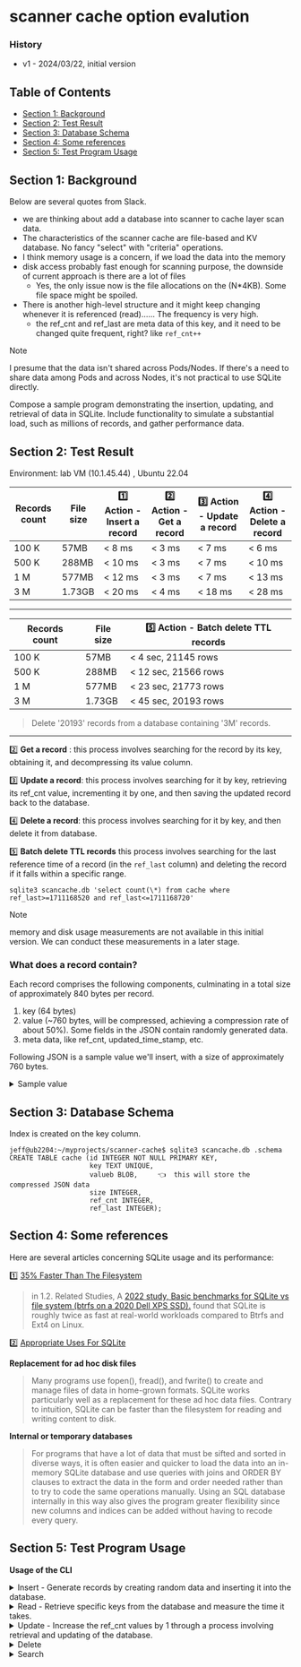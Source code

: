 # scanner cache option evalution

### History

- v1 - 2024/03/22, initial version

## Table of Contents

- [Section 1: Background](#section-1-background)
- [Section 2: Test Result](#section-2-test-result)
- [Section 3: Database Schema](#section-3-database-schema)
- [Section 4: Some references](#section-4-some-references)
- [Section 5: Test Program Usage](#section-5-test-program-usage)

## Section 1: Background

Below are several quotes from Slack.

- we are thinking about add a database into scanner to cache layer scan data.
- The characteristics of the scanner cache are file-based and KV database. No fancy "select" with "criteria" operations.
- I think memory usage is a concern, if we load the data into the memory
- disk access probably fast enough for scanning purpose, the downside of current approach is there are a lot of files
  - Yes, the only issue now is the file allocations on the (N\*4KB). Some file space might be spoiled.
- There is another high-level structure and it might keep changing whenever it is referenced (read)...... The frequency is very high.
  - the ref_cnt and ref_last are meta data of this key, and it need to be changed quite frequent, right? like `ref_cnt++`

> [!NOTE]
> I presume that the data isn't shared across Pods/Nodes. If there's a need to share data among Pods and across Nodes, it's not practical to use SQLite directly.

Compose a sample program demonstrating the insertion, updating, and retrieval of data in SQLite. Include functionality to simulate a substantial load, such as millions of records, and gather performance data.

## Section 2: Test Result

Environment: lab VM (10.1.45.44) , Ubuntu 22.04

| Records count | File size | 1️⃣ Action - Insert a record | 2️⃣ Action - Get a record | 3️⃣ Action - Update a record | 4️⃣ Action - Delete a record |
| ------------- | --------- | --------------------------- | ------------------------ | --------------------------- | --------------------------- |
| 100 K         | 57MB      | < 8 ms                      | < 3 ms                   | < 7 ms                      | < 6 ms                      |
| 500 K         | 288MB     | < 10 ms                     | < 3 ms                   | < 7 ms                      | < 10 ms                     |
| 1 M           | 577MB     | < 12 ms                     | < 3 ms                   | < 7 ms                      | < 13 ms                     |
| 3 M           | 1.73GB    | < 20 ms                     | < 4 ms                   | < 18 ms                     | < 28 ms                     |

---

| Records count | File size | 5️⃣ Action - Batch delete TTL records |
| ------------- | --------- | ------------------------------------ |
| 100 K         | 57MB      | < 4 sec, 21145 rows                  |
| 500 K         | 288MB     | < 12 sec, 21566 rows                 |
| 1 M           | 577MB     | < 23 sec, 21773 rows                 |
| 3 M           | 1.73GB    | < 45 sec, 20193 rows                 |

> Delete '20193' records from a database containing '3M' records.

---

2️⃣ **Get a record** : this process involves searching for the record by its key, obtaining it, and decompressing its value column.

3️⃣ **Update a record**: this process involves searching for it by key, retrieving its ref_cnt value, incrementing it by one, and then saving the updated record back to the database.

4️⃣ **Delete a record**: this process involves searching for it by key, and then delete it from database.

5️⃣ **Batch delete TTL records**
this process involves searching for the last reference time of a record (in the `ref_last` column) and deleting the record if it falls within a specific range.

```
sqlite3 scancache.db 'select count(\*) from cache where ref_last>=1711168520 and ref_last<=1711168720'
```

> [!NOTE]
> memory and disk usage measurements are not available in this initial version. We can conduct these measurements in a later stage.

### What does a record contain?

Each record comprises the following components, culminating in a total size of approximately 840 bytes per record.

1. key (64 bytes)
2. value (~760 bytes, will be compressed, achieving a compression rate of about 50%). Some fields in the JSON contain randomly generated data.
3. meta data, like ref_cnt, updated_time_stamp, etc.

Following JSON is a sample value we'll insert, with a size of approximately 760 bytes.

<details><summary>Sample value</summary>

```
{
  "secrets": [
    {
      "Type": "regular",
      "Text": "goodPasswd : \"A)8hKd]xrcA33^6_...",
      "File": "/Credential.yaml",
      "RuleDesc": "Credential",
      "Suggestion": "Please cloak your password and secret key"
    },
    {
      "Type": "regular",
      "Text": "password : \"A)8hKd]xrcA33^6__B...",
      "File": "/Credential1.yaml",
      "RuleDesc": "Credential",
      "Suggestion": "Please cloak your password and secret key"
    }
  ],
  "set_ids": [
    {
      "Type": "setgid",
      "File": "/var/log/apache2",
      "Evidence": "dgrwxr-xr-x"
    },
    {
      "Type": "setgid",
      "File": "/var/www/localhost/htdocs",
      "Evidence": "dgrwxr-xr-x"
    },
    {
      "Type": "setuid",
      "File": "/usr/sbin/suexec",
      "Evidence": "urwxr-xr-x"
    }
  ]
}
```

</details>

## Section 3: Database Schema

Index is created on the key column.

```
jeff@ub2204:~/myprojects/scanner-cache$ sqlite3 scancache.db .schema
CREATE TABLE cache (id INTEGER NOT NULL PRIMARY KEY,
                    key TEXT UNIQUE,
                    valueb BLOB,     👈  this will store the compressed JSON data
                    size INTEGER,
                    ref_cnt INTEGER,
                    ref_last INTEGER);
```

## Section 4: Some references

Here are several articles concerning SQLite usage and its performance:

1️⃣ [35% Faster Than The Filesystem](https://www.sqlite.org/fasterthanfs.html)

> in 1.2. Related Studies, A [2022 study, Basic benchmarks for SQLite vs file system (btrfs on a 2020 Dell XPS SSD).](https://github.com/chrisdavies/dbench) found that SQLite is roughly twice as fast at real-world workloads compared to Btrfs and Ext4 on Linux.

2️⃣ [Appropriate Uses For SQLite](https://www.sqlite.org/whentouse.html)

**Replacement for ad hoc disk files**

> Many programs use fopen(), fread(), and fwrite() to create and manage files of data in home-grown formats. SQLite works particularly well as a replacement for these ad hoc data files. Contrary to intuition, SQLite can be faster than the filesystem for reading and writing content to disk.

**Internal or temporary databases**

> For programs that have a lot of data that must be sifted and sorted in diverse ways, it is often easier and quicker to load the data into an in-memory SQLite database and use queries with joins and ORDER BY clauses to extract the data in the form and order needed rather than to try to code the same operations manually. Using an SQL database internally in this way also gives the program greater flexibility since new columns and indices can be added without having to recode every query.

## Section 5: Test Program Usage

**Usage of the CLI**

<details><summary>Insert - Generate records by creating random data and inserting it into the database.</summary>

```
jeff@ub2204:~/myprojects/scanner-cache$ ./scancache -action create -count 10000
Create 10000 records
0/10000.., took 6.90177ms
1000/10000.., took 5.558501ms
2000/10000.., took 6.296078ms
3000/10000.., took 6.202281ms
4000/10000.., took 5.435751ms
5000/10000.., took 5.618432ms
6000/10000.., took 6.152327ms
7000/10000.., took 5.837ms
8000/10000.., took 5.647423ms
9000/10000.., took 6.731134ms
Done. Create 10000 records
```

</details>

<details><summary>Read - Retrieve specific keys from the database and measure the time it takes.</summary>

```
jeff@ub2204:~/myprojects/scanner-cache$ ./scancache -action read -count 10
Random read action 10 times
Pickup 10 keys randomly...
[0] fetch key=d06b229fb0888da603652a9444161cf33edacb79e0c4b958c30510d3a08d9598, RefCount=1, value_length (bytes)=770, time=221.114µs
[1] fetch key=f94efbc06d140c293887944e22e27c049935550d4954a0655f26e57d09449e1f, RefCount=1, value_length (bytes)=760, time=90.965µs
[2] fetch key=2c04584700cdbe930d5d5a3c0240dbf9e663d1738f5f4dad48f9aa544e7b0b43, RefCount=1, value_length (bytes)=775, time=89.368µs
[3] fetch key=ae4aca69ed891c28065c24fc36d2c4bca93dc9774e198fb109c0b6d0764dc75b, RefCount=1, value_length (bytes)=765, time=536.731µs
[4] fetch key=372ef36be2356a8d384f7e2c3a73e5481993b4e5f3a967488a67c0509e582d36, RefCount=1, value_length (bytes)=760, time=106.7µs
[5] fetch key=5daadcbc2030d6a0c3bc1fdfd37992310f794fdb64752b88c6aca0d2f1bdd5b9, RefCount=1, value_length (bytes)=765, time=68.121µs
[6] fetch key=4e59aef1f1ef1ffb3426c3a34b53195a95eff0ea5e2063eff9c72ef146f871b5, RefCount=1, value_length (bytes)=765, time=72.997µs
[7] fetch key=a6b1c96954326030a524a96eca80616331a5deb487b4270847fd423b3ec2e9fd, RefCount=1, value_length (bytes)=760, time=100.877µs
[8] fetch key=f57bd2e64322c9c5358f9fdeb6cfb69b1534b2edb9e1bb3ffdcc37cd60a7fcd0, RefCount=1, value_length (bytes)=765, time=67.51µs
[9] fetch key=daa34da06ad47d6b6b2e9e687612a255ec5aa5b946f64ff7c3d963cdcb0074a0, RefCount=1, value_length (bytes)=765, time=91.551µs
```

</details>

<details><summary>Update - Increase the ref_cnt values by 1 through a process involving retrieval and updating of the database.</summary>

```
jeff@ub2204:~/myprojects/scanner-cache$ ./scancache -action update  -count 1000
Random update action 1000 times
Pickup 1000 keys randomly...
[0] fetch key=0cb2c138764f9e58dea5ed77c0b7d8d82c5e55cff1cdab656e5f42a7bbc06624, RefCount=1
[100] fetch key=118cda255800cbea9979479f32a7d043445450f4986f8160a84134d617813aac, RefCount=1
[200] fetch key=1d834e9b5ad66fc64440951938b746f2f441fa12ac51d05a84f401fba1ff811e, RefCount=1
[300] fetch key=832b84e53a938218689113c61b11ef321daf92ce3086846e0ded110a83f6b094, RefCount=1
[400] fetch key=b94ce01da797e6dc6e3f946e7205e20fcbdb7510883ca29d0a24d116b9c4b7d0, RefCount=1
[500] fetch key=03a762f0609ed155fb9a74473e4910b52a2eb6dfb770cbd5ef9ba4f55c0a2dd8, RefCount=1
[600] fetch key=b8a2910ebdbf8a243bc16d81f813ee87054f86891e374718821cf296d32184f0, RefCount=1
[700] fetch key=32e240ed2277261bd0a6fd2eccdfaa355de0fec3038c5dcabd31cea2c3227773, RefCount=1
[800] fetch key=92712a6b0c699e8a0b6e832e7dbc419832e4729f843aeef37e19604295391df0, RefCount=1
[900] fetch key=e221901c93108f945c509f983524d4f9b50d66e35f7b6bd507078f48b7639bfe, RefCount=1
==================================
[0] fetch key=0cb2c138764f9e58dea5ed77c0b7d8d82c5e55cff1cdab656e5f42a7bbc06624, RefCount=2
[100] fetch key=118cda255800cbea9979479f32a7d043445450f4986f8160a84134d617813aac, RefCount=2
[200] fetch key=1d834e9b5ad66fc64440951938b746f2f441fa12ac51d05a84f401fba1ff811e, RefCount=2
[300] fetch key=832b84e53a938218689113c61b11ef321daf92ce3086846e0ded110a83f6b094, RefCount=2
[400] fetch key=b94ce01da797e6dc6e3f946e7205e20fcbdb7510883ca29d0a24d116b9c4b7d0, RefCount=2
[500] fetch key=03a762f0609ed155fb9a74473e4910b52a2eb6dfb770cbd5ef9ba4f55c0a2dd8, RefCount=2
[600] fetch key=b8a2910ebdbf8a243bc16d81f813ee87054f86891e374718821cf296d32184f0, RefCount=2
[700] fetch key=32e240ed2277261bd0a6fd2eccdfaa355de0fec3038c5dcabd31cea2c3227773, RefCount=2
[800] fetch key=92712a6b0c699e8a0b6e832e7dbc419832e4729f843aeef37e19604295391df0, RefCount=2
[900] fetch key=e221901c93108f945c509f983524d4f9b50d66e35f7b6bd507078f48b7639bfe, RefCount=2

>> Done. update ref_cnt average time: 4.590108ms (total_time=4.590108355s, count=1000)
```

</details>

<details><summary>Delete</summary>

```
neuvector@ubuntu2204-E:~/myprojects/scanner-cache$ ./scancache -action delete -count 1000
Random delete action 1000 times
Pickup 1000 keys randomly...
        [0] delete key=5b826a8316aadb6f2771fa2e5f2ffd3914754d8746ef18de0669f9c34c5c8739
        [100] delete key=c0e4c0fcaf0e7cca067d85afe60edc9a94b2b0555011596010dfedd9f458e7bf
        [200] delete key=497bc7a04723da9b532eca98045812245d9e56a032ee61d7552c76ed08a93a1f
        [300] delete key=c3a1681c3371f42a549778574f2edf5c28441d8e9b074dbaed5aa42eaa598acb
        [400] delete key=645d607630008f9f909e72704a59bb9134b4f7142cc4478c06d1e2a2cc6a7caf
        [500] delete key=c7378214a29688204d8a2388339bc7549bf2397c4b8829adb65db7304cad0873
        [600] delete key=b3137805da14bb20bea95c96c73bb42c36eb9ccaf160c6e65f5ea8fef2e85aee
        [700] delete key=cbdc6c1d45b7810a44972ee20448a61149f036c7e2b1a50853e0a8f57a4f54e2
        [800] delete key=41e6bad6ed1ef82ed3253a7c4d5a32d719c1b086e5eb5c36f69dd7cc49c9ae6c
        [900] delete key=6c2be5277f5837eb7a4106541cf96508fb2489c1edc9c7bb43c148eab459a156
👉 >> Done. delete record average time: 10.038323ms (total_time=10.038323449s, count=1000)
```

</details>

<details><summary>Search</summary>

```
Use sqlite cli to get some keys

jeff@ub2204:~/myprojects/scanner-cache$ sqlite3 scancache.db 'select key from cache limit 10'
000a9082db27daf54d52ea0969296174813b7584542ee3d7a256df977a6445dc
000c1700b47a8fe6ed9cb617419a65141fb0d6f3da8aee084d5739ddbfeb69a7
000dacd2e16ca4894dc1c8726518edae86cda1750d587f3e8ffc5691609099d4
00163599a05d2840b1b14853b442cd768406b01744adfe241152d3dab2fbaa58
00196b7cd9afd0aad1162624e7abb4a174aa9599fc6b504155bc5f59c546e86a
001cf673e2d1df49f03f2317186b1e138262d652d03ce7f2e226f683721fe86c
0026eef688b0780238feafa3fb2a2871cca4cd4e5111667c73f23a42e5b7e68c
002b9311b8eeab02ce0feb1a5b4e00015487155009a7a87dd02035cb2d699a5d
002e9a8fe3714ba07d1b4b983195f60a1a67828ddcbdaf1f44da723670d5f9ca
0030d1c8372ee0d818f34db9b19660c095dcc71a6aeeab5be3178e64179b0b92

jeff@ub2204:~/myprojects/scanner-cache$ ./scancache -action search -key 000a9082db27daf54d52ea0969296174813b7584542ee3d7a256df977a6445dc
Search by key '000a9082db27daf54d52ea0969296174813b7584542ee3d7a256df977a6445dc'
✔️ fetch key=000a9082db27daf54d52ea0969296174813b7584542ee3d7a256df977a6445dc, RefCount=1, value_length (bytes)=760, time=403.087µs

```

</details>
